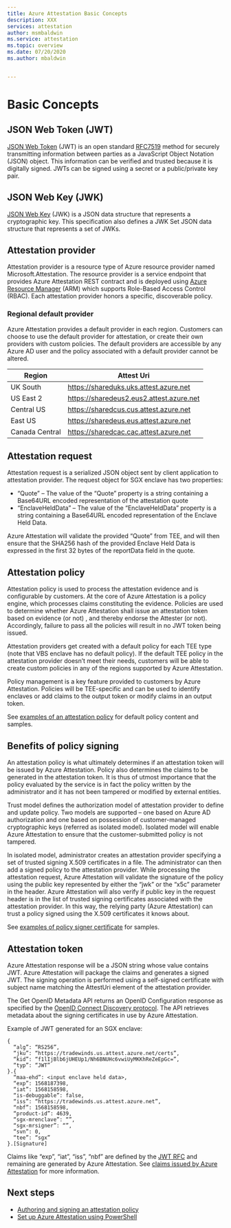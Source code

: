```yaml
---
title: Azure Attestation Basic Concepts
description: XXX
services: attestation
author: msmbaldwin
ms.service: attestation
ms.topic: overview
ms.date: 07/20/2020
ms.author: mbaldwin


---
```

# Basic Concepts

## JSON Web Token (JWT)

[JSON Web Token](https://jwt.io/) (JWT) is an open standard [RFC7519](https://tools.ietf.org/html/rfc7519) method for securely transmitting information between parties as a JavaScript Object Notation (JSON) object. This information can be verified and trusted because it is digitally signed. JWTs can be signed using a secret or a public/private key pair.

## JSON Web Key (JWK)

[JSON Web Key](https://tools.ietf.org/html/rfc7517) (JWK) is a JSON data structure that represents a cryptographic key. This specification also defines a JWK Set JSON data structure that represents a set of JWKs.

## Attestation provider

Attestation provider is a resource type of Azure resource provider named Microsoft.Attestation. The resource provider is a service endpoint that provides Azure Attestation REST contract and is deployed using [Azure Resource Manager](../azure-resource-manager/management/overview.md) (ARM) which supports Role-Based Access Control (RBAC). Each attestation provider honors a specific, discoverable policy. 

### Regional default provider

Azure Attestation provides a default provider in each region. Customers can choose to use the default provider for attestation, or create their own providers with custom policies. The default providers are accessible by any Azure AD user and the policy associated with a default provider cannot be altered.

| Region | Attest Uri | 
|--|--|
| UK South | https://shareduks.uks.attest.azure.net | 
| US East 2 | https://sharedeus2.eus2.attest.azure.net | 
| Central US | https://sharedcus.cus.attest.azure.net | 
| East US| https://sharedeus.eus.attest.azure.net | 
| Canada Central | https://sharedcac.cac.attest.azure.net | 

## Attestation request

Attestation request is a serialized JSON object sent by client application to attestation provider. 
The request object for SGX enclave has two properties: 
- “Quote” – The value of the “Quote” property is a string containing a Base64URL encoded representation of the attestation quote
- “EnclaveHeldData” – The value of the “EnclaveHeldData” property is a string containing a Base64URL encoded representation of the Enclave Held Data.

Azure Attestation will validate the provided “Quote” from TEE, and will then ensure that the SHA256 hash of the provided Enclave Held Data is expressed in the first 32 bytes of the reportData field in the quote. 

## Attestation policy

Attestation policy is used to process the attestation evidence and is configurable by customers. At the core of Azure Attestation is a policy engine, which processes claims constituting the evidence. Policies are used to determine whether Azure Attestation shall issue an attestation token based on evidence (or not) , and thereby endorse the Attester (or not). Accordingly, failure to pass all the policies will result in no JWT token being issued.

Attestation providers get created with a default policy for each TEE type (note that VBS enclave has no default policy). If the default TEE policy in the attestation provider doesn’t meet their needs, customers will be able to create custom policies in any of the regions supported by Azure Attestation.

Policy management is a key feature provided to customers by Azure Attestation. Policies will be TEE-specific and can be used to identify enclaves or add claims to the output token or modify claims in an output token. 

See [examples of an attestation policy](policy-examples.md) for default policy content and samples.

## Benefits of policy signing

An attestation policy is what ultimately determines if an attestation token will be issued by Azure Attestation. Policy also determines the claims to be generated in the attestation token. It is thus of utmost importance that the policy evaluated by the service is in fact the policy written by the administrator and it has not been tampered or modified by external entities. 

Trust model defines the authorization model of attestation provider to define and update policy.  Two models are supported – one based on Azure AD authorization and one based on possession of customer-managed cryptographic keys (referred as isolated model).  Isolated model will enable Azure Attestation to ensure that the customer-submitted policy is not tampered.

In isolated model, administrator creates an attestation provider specifying a set of trusted signing X.509 certificates in a file. The administrator can then add a signed policy to the attestation provider. While processing the attestation request, Azure Attestation will validate the signature of the policy using the public key represented by either the “jwk” or the “x5c” parameter in the header.  Azure Attestation will also verify if public key in the request header is in the list of trusted signing certificates associated with the attestation provider. In this way, the relying party (Azure Attestation) can trust a policy signed using the X.509 certificates it knows about. 

See [examples of policy signer certificate](policy-signer-examples.md) for samples.

## Attestation token

Azure Attestation response will be a JSON string whose value contains JWT. Azure Attestation will package the claims and generates a signed JWT. The signing operation is performed using a self-signed certificate with subject name matching the AttestUri element of the attestation provider.

The Get OpenID Metadata API returns an OpenID Configuration response as specified by the [OpenID Connect Discovery protocol](https://openid.net/specs/openid-connect-discovery-1_0.html#ProviderConfig). The API retrieves metadata about the signing certificates in use by Azure Attestation.

Example of JWT generated for an SGX enclave:

```
{
  “alg”: “RS256”,
  “jku”: “https://tradewinds.us.attest.azure.net/certs”,
  “kid”: “f1lIjBlb6jUHEUp1/Nh6BNUHc6vwiUyMKKhReZeEpGc=”,
  “typ”: “JWT”
}.{
  “maa-ehd”: <input enclave held data>,
  “exp”: 1568187398,
  “iat”: 1568158598,
  “is-debuggable”: false,
  “iss”: “https://tradewinds.us.attest.azure.net”,
  “nbf”: 1568158598,
  “product-id”: 4639,
  “sgx-mrenclave”: “”,
  “sgx-mrsigner”: “”,
  “svn”: 0,
  “tee”: “sgx”
}.[Signature]
```
Claims like “exp”, “iat”, “iss”, “nbf” are defined by the [JWT RFC](https://tools.ietf.org/html/rfc7517) and remaining are generated by Azure Attestation. 
See [claims issued by Azure Attestation](claim-sets.md) for more information.

## Next steps

- [Authoring and signing an attestation policy](author-sign-policy.md)
- [Set up Azure Attestation using PowerShell](quickstart-powershell.md)
